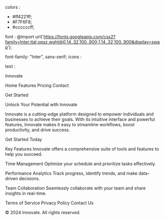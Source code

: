 colors :

- #ff4221ff;
- #F7F6F8;
- #ccccccff;

font :
@import url('https://fonts.googleapis.com/css2?family=Inter:ital,opsz,wght@0,14..32,100..900;1,14..32,100..900&display=swap');

font-family: "Inter", sans-serif;
icons :

<link rel="stylesheet" href="https://cdnjs.cloudflare.com/ajax/libs/font-awesome/7.0.1/css/all.min.css">

text :

Innovate

Home
Features
Pricing
Contact

Get Started

Unlock Your Potential with Innovate

Innovate is a cutting-edge platform designed to empower individuals and businesses to achieve their goals. With its intuitive interface and powerful features, Innovate makes it easy to streamline workflows, boost productivity, and drive success.

Get Started Today

Key Features
Innovate offers a comprehensive suite of tools and features to help you succeed.

Time Management
Optimize your schedule and prioritize tasks effectively.

Performance Analytics
Track progress, identify trends, and make data-driven decisions.

Team Collaboration
Seamlessly collaborate with your team and share insights in real-time.

Terms of Service
Privacy Policy
Contact Us

© 2024 Innovate. All rights reserved.
